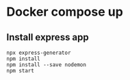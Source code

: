 # Docker compose up

## Install express app
```
npx express-generator
npm install
npm install --save nodemon
npm start